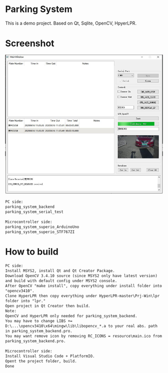 # Parking System
This is a demo project.
Based on Qt, Sqlite, OpenCV, HpyerLPR.

# Screenshot
![pic](https://github.com/424778940z/parking_system/blob/master/screenshot.jpg?raw=true)

```
PC side:
parking_system_backend
parking_system_serial_test

Microcontroller side:
parking_system_superio_ArduinoUno
parking_system_superio_STF767ZI
```

# How to build
```
PC side:
Install MSYS2, install Qt and Qt Creator Package.
Download OpenCV 3.4.10 source (since MSYS2 only have latest version) and build with default config under MSYS2 console.
After OpenCV "make install", copy everything under install folder into "opencv3410".
Clone HyperLPR then copy everything under HyperLPR-master\Prj-Win\lpr folder into "lpr."
Open project in Qt Creator then build.
Note: 
OpenCV and HyperLPR only needed for parking_system_backend.
You may have to change LIBS += D:\...\opencv3410\x64\mingw\lib\libopencv_*.a to your real abs. path in parking_system_backend.pro.
You may want remove icon by removing RC_ICONS = resource\main.ico from parking_system_backend.pro.

Microcontroller side:
Install Visual Studio Code + PlatformIO.
Opent the project folder, build.
Done
```
